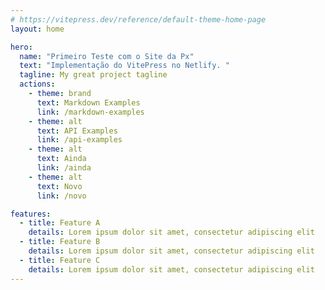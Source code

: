 ```yaml
---
# https://vitepress.dev/reference/default-theme-home-page
layout: home

hero:
  name: "Primeiro Teste com o Site da Px"
  text: "Implementação do VitePress no Netlify. "
  tagline: My great project tagline
  actions:
    - theme: brand
      text: Markdown Examples
      link: /markdown-examples
    - theme: alt
      text: API Examples
      link: /api-examples
    - theme: alt
      text: Ainda
      link: /ainda
    - theme: alt
      text: Novo
      link: /novo

features:
  - title: Feature A
    details: Lorem ipsum dolor sit amet, consectetur adipiscing elit
  - title: Feature B
    details: Lorem ipsum dolor sit amet, consectetur adipiscing elit
  - title: Feature C
    details: Lorem ipsum dolor sit amet, consectetur adipiscing elit
---
```


